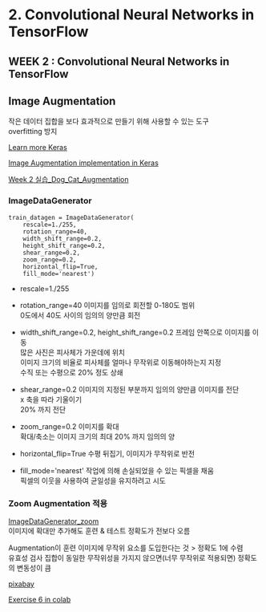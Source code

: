 # 2. Convolutional Neural Networks in TensorFlow

## WEEK 2 : Convolutional Neural Networks in TensorFlow

## Image Augmentation
작은 데이터 집합을 보다 효과적으로 만들기 위해 사용할 수 있는 도구<br>
overfitting 방지<br>

[Learn more Keras](https://github.com/keras-team/keras-preprocessing)<br>

[Image Augmentation implementation in Keras](https://keras.io/api/preprocessing/image/)<br>

[Week 2 실습_Dog_Cat_Augmentation](https://colab.research.google.com/github/lmoroney/dlaicourse/blob/master/Course%202%20-%20Part%204%20-%20Lesson%202%20-%20Notebook%20(Cats%20v%20Dogs%20Augmentation).ipynb)<br>

### ImageDataGenerator
```
train_datagen = ImageDataGenerator(
    rescale=1./255,
    rotation_range=40,
    width_shift_range=0.2,
    height_shift_range=0.2,
    shear_range=0.2,
    zoom_range=0.2,
    horizontal_flip=True,
    fill_mode='nearest')
```
- rescale=1./255

- rotation_range=40
이미지를 임의로 회전할 0-180도 범위<br>
0도에서 40도 사이의 임의의 양만큼 회전<br>

- width_shift_range=0.2, height_shift_range=0.2
프레임 안쪽으로 이미지를 이동<br>
많은 사진은 피사체가 가운데에 위치<br>
이미지 크기의 비율로 피사체를 얼마나 무작위로 이동해야하는지 지정<br>
수직 또는 수평으로 20% 정도 상쇄<br>

- shear_range=0.2
이미지의 지정된 부분까지 임의의 양만큼 이미지를 전단<br>
x 축을 따라 기울이기<br>
20% 까지 전단<br>

- zoom_range=0.2
이미지를 확대<br>
확대/축소는 이미지 크기의 최대 20% 까지 임의의 양<br>

- horizontal_flip=True
수평 뒤집기, 이미지가 무작위로 반전<br>

- fill_mode='nearest'
작업에 의해 손실되었을 수 있는 픽셀을 채움<br>
픽셀의 이웃을 사용하여 균일성을 유지하려고 시도<br>

### Zoom Augmentation 적용
[ImageDataGenerator_zoom](https://colab.research.google.com/github/lmoroney/dlaicourse/blob/master/Course%202%20-%20Part%204%20-%20Lesson%204%20-%20Notebook.ipynb)<br>
이미지에 확대만 추가해도 훈련 & 테스트 정확도가 전보다 오름<br>

Augmentation이 훈련 이미지에 무작위 요소를 도입한다는 것 > 정확도 1에 수렴<br>
유효성 검사 집합이 동일한 무작위성을 가지지 않으면(너무 무작위로 적용되면) 정확도의 변동성이 큼<br>

[pixabay](https://pixabay.com/photos/bed-dog-animals-pets-relax-1284238/)

[Exercise 6 in colab](https://colab.research.google.com/github/lmoroney/dlaicourse/blob/master/Exercises/Exercise%206%20-%20Cats%20v%20Dogs%20with%20Augmentation/Exercise%206%20-%20Question.ipynb)